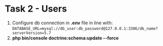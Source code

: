 
# Task 2 - Users

1) Configure db connection in **.env** file in line with: ```DATABASE_URL=mysql://db_user:db_password@127.0.0.1:3306/db_name?serverVersion=5.7```
2) **php bin/console doctrine:schema:update --force**


